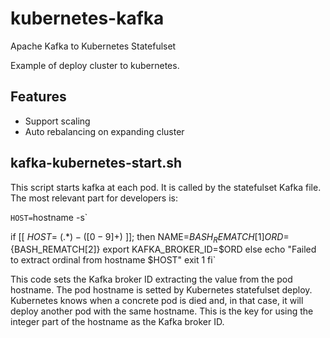 # kubernetes-kafka
Apache Kafka to Kubernetes Statefulset

Example of deploy cluster to kubernetes.

## Features
* Support scaling
* Auto rebalancing on expanding cluster

## kafka-kubernetes-start.sh
This script starts kafka at each pod. It is called by the statefulset Kafka file. The most relevant part for developers is:

`HOST=`hostname -s`

if [[ $HOST =~ (.*)-([0-9]+)$ ]]; then
	NAME=${BASH_REMATCH[1]}
	ORD=${BASH_REMATCH[2]}
        export KAFKA_BROKER_ID=$ORD
else
	echo "Failed to extract ordinal from hostname $HOST"
	exit 1
fi`

This code sets the Kafka broker ID extracting the value from the pod hostname. The pod hostname is setted by Kubernetes statefulset deploy. Kubernetes knows when a concrete pod is died and, in that case, it will deploy another pod with the same hostname. This is the key for using the integer part of the hostname as the Kafka broker ID.


